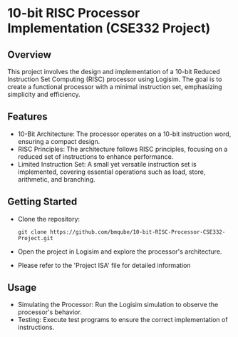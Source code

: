# 10-bit RISC Processor Implementation (CSE332 Project)

## Overview
This project involves the design and implementation of a 10-bit Reduced Instruction Set Computing (RISC) processor using Logisim. The goal is to create a functional processor with a minimal instruction set, emphasizing simplicity and efficiency.

## Features
- 10-Bit Architecture: The processor operates on a 10-bit instruction word, ensuring a compact design.
- RISC Principles: The architecture follows RISC principles, focusing on a reduced set of instructions to enhance performance.
- Limited Instruction Set: A small yet versatile instruction set is implemented, covering essential operations such as load, store, arithmetic, and branching.

## Getting Started
- Clone the repository:
  
  ```
  git clone https://github.com/bmqube/10-bit-RISC-Processor-CSE332-Project.git
  ```
- Open the project in Logisim and explore the processor's architecture.
- Please refer to the 'Project ISA' file for detailed information

## Usage
- Simulating the Processor: Run the Logisim simulation to observe the processor's behavior.
- Testing: Execute test programs to ensure the correct implementation of instructions.
